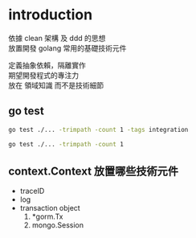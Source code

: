 # introduction

依據 clean 架構 及 ddd 的思想  
放置開發 golang 常用的基礎技術元件

定義抽象依賴，隔離實作  
期望開發程式的專注力  
放在 領域知識 而不是技術細節

## go test

```bash
go test ./... -trimpath -count 1 -tags integration

go test ./... -trimpath -count 1
```

## context.Context 放置哪些技術元件

- traceID
- log
- transaction object
    1. *gorm.Tx
    2. mongo.Session

